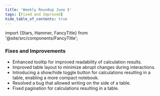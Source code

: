 ```yaml
---
title: 'Weekly Roundup June 5'
tags: [Fixed and Improved]
hide_table_of_contents: true
---
```


import {Stars, Hammer, FancyTitle} from '@site/src/components/FancyTitle';

### <FancyTitle icon={Hammer}>Fixes and Improvements</FancyTitle>

- Enhanced tooltip for improved readability of calculation results.
- Improved table layout to minimize abrupt changes during interactions.
- Introducing a show/hide toggle button for calculations resulting in a table, enabling a more compact notebook.
- Resolved a bug that allowed writing on the side of a table.
- Fixed pagination for calculations resulting in a table.
